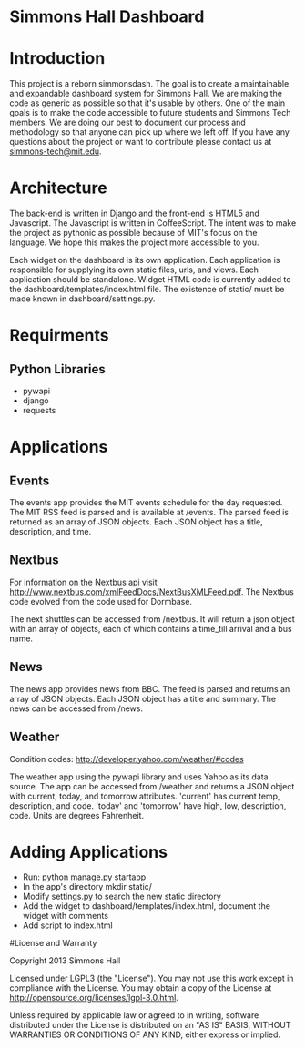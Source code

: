 Simmons Hall Dashboard
=========

# Introduction
This project is a reborn simmonsdash. The goal is to create a maintainable and expandable dashboard system for Simmons Hall. We are making the code as generic as possible so that it's usable by others. One of the main goals is to make the code accessible to future students and Simmons Tech members. We are doing our best to document our process and methodology so that anyone can pick up where we left off. If you have any questions about the project or want to contribute please contact us at simmons-tech@mit.edu. 

# Architecture
The back-end is written in Django and the front-end is HTML5 and Javascript. The Javascript is written in CoffeeScript. The intent was to make the project as pythonic as possible because of MIT's focus on the language. We hope this makes the project more accessible to you. 

Each widget on the dashboard is its own application. Each application is responsible for supplying its own static files, urls, and views. Each application should be standalone. Widget HTML code is currently added to the dashboard/templates/index.html file. The existence of static/ must be made known in dashboard/settings.py.

# Requirments
## Python Libraries
* pywapi
* django
* requests

# Applications
## Events
The events app provides the MIT events schedule for the day requested. The MIT RSS feed is parsed and is available at /events. The parsed feed is returned as an array of JSON objects. Each JSON object has a title, description, and time. 

## Nextbus
For information on the Nextbus api visit http://www.nextbus.com/xmlFeedDocs/NextBusXMLFeed.pdf. The Nextbus code evolved from the code used for Dormbase. 

The next shuttles can be accessed from /nextbus. It will return a json object with an array of objects, each of which contains a time_till arrival and a bus name.

## News
The news app provides news from BBC. The feed is parsed and returns an array of JSON objects. Each JSON object has a title and summary. The news can be accessed from /news.

## Weather
Condition codes: http://developer.yahoo.com/weather/#codes

The weather app using the pywapi library and uses Yahoo as its data source. The app can be accessed from /weather and returns a JSON object with current, today, and tomorrow attributes. 'current' has current temp, description, and code. 'today' and 'tomorrow' have high, low, description, code. Units are degrees Fahrenheit. 

# Adding Applications
* Run: python manage.py startapp <appname>
* In the app's directory mkdir static/
* Modify settings.py to search the new static directory
* Add the widget to dashboard/templates/index.html, document the widget with comments
* Add script to index.html

#License and Warranty

Copyright 2013 Simmons Hall

Licensed under LGPL3 (the "License"). You may not use this work except in compliance with the License. You may obtain a copy of the License at http://opensource.org/licenses/lgpl-3.0.html.

Unless required by applicable law or agreed to in writing, software distributed under the License is distributed on an "AS IS" BASIS, WITHOUT WARRANTIES OR CONDITIONS OF ANY KIND, either express or implied.
